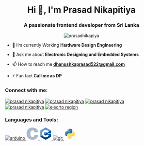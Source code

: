 <h1 align="center">Hi 👋, I'm Prasad Nikapitiya</h1>
<h3 align="center">A passionate frontend developer from Sri Lanka</h3>

<p align="center"> <img src="https://komarev.com/ghpvc/?username=prasadnikapiya&label=Profile%20views&color=0e75b6&style=flat" alt="prasadnikapiya" /> </p>

- 🌱 I’m currently Working **Hardware Design Engineering**

- 💬 Ask me about **Electronic Designing and Embedded Systems**

- 📫 How to reach me **dhanushkaprasad522@gmail.com**

- ⚡ Fun fact **Call me as DP**

<h3 align="left">Connect with me:</h3>
<p align="left">
<a href="https://twitter.com/prasad nikapitiya" target="blank"><img align="center" src="https://raw.githubusercontent.com/rahuldkjain/github-profile-readme-generator/master/src/images/icons/Social/twitter.svg" alt="prasad nikapitiya" height="30" width="40" /></a>
<a href="https://linkedin.com/in/prasad nikapitiya" target="blank"><img align="center" src="https://raw.githubusercontent.com/rahuldkjain/github-profile-readme-generator/master/src/images/icons/Social/linked-in-alt.svg" alt="prasad nikapitiya" height="30" width="40" /></a>
<a href="https://fb.com/prasad nikapitiya" target="blank"><img align="center" src="https://raw.githubusercontent.com/rahuldkjain/github-profile-readme-generator/master/src/images/icons/Social/facebook.svg" alt="prasad nikapitiya" height="30" width="40" /></a>
<a href="https://instagram.com/prasad nikapitiya" target="blank"><img align="center" src="https://raw.githubusercontent.com/rahuldkjain/github-profile-readme-generator/master/src/images/icons/Social/instagram.svg" alt="prasad nikapitiya" height="30" width="40" /></a>
<a href="https://www.youtube.com/c/elecrto region" target="blank"><img align="center" src="https://raw.githubusercontent.com/rahuldkjain/github-profile-readme-generator/master/src/images/icons/Social/youtube.svg" alt="elecrto region" height="30" width="40" /></a>
</p>

<h3 align="left">Languages and Tools:</h3>
<p align="left"> <a href="https://www.arduino.cc/" target="_blank" rel="noreferrer"> <img src="https://cdn.worldvectorlogo.com/logos/arduino-1.svg" alt="arduino" width="40" height="40"/> </a> <a href="https://www.cprogramming.com/" target="_blank" rel="noreferrer"> <img src="https://raw.githubusercontent.com/devicons/devicon/master/icons/c/c-original.svg" alt="c" width="40" height="40"/> </a> <a href="https://www.w3schools.com/cpp/" target="_blank" rel="noreferrer"> <img src="https://raw.githubusercontent.com/devicons/devicon/master/icons/cplusplus/cplusplus-original.svg" alt="cplusplus" width="40" height="40"/> </a> <a href="https://git-scm.com/" target="_blank" rel="noreferrer"> <img src="https://www.vectorlogo.zone/logos/git-scm/git-scm-icon.svg" alt="git" width="40" height="40"/> </a> <a href="https://www.python.org" target="_blank" rel="noreferrer"> <img src="https://raw.githubusercontent.com/devicons/devicon/master/icons/python/python-original.svg" alt="python" width="40" height="40"/> </a> </p>
